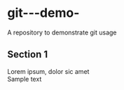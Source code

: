 # git---demo-
A repository to demonstrate git usage

## Section 1 
Lorem ipsum, dolor sic amet  
Sample text 
